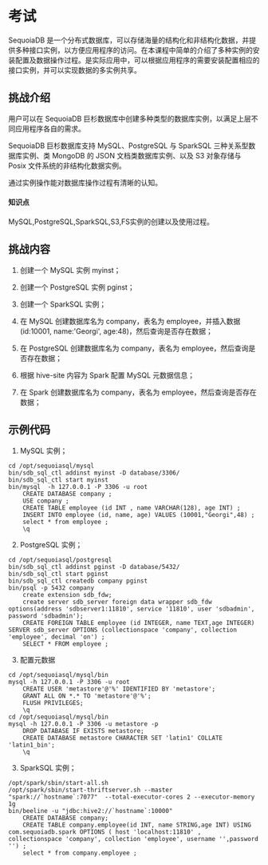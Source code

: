 # 考试
SequoiaDB 是一个分布式数据库，可以存储海量的结构化和非结构化数据，并提供多种接口实例，以方便应用程序的访问。在本课程中简单的介绍了多种实例的安装配置及数据操作过程。是实际应用中，可以根据应用程序的需要安装配置相应的接口实例，并可以实现数据的多实例共享。

## 挑战介绍

用户可以在 SequoiaDB 巨杉数据库中创建多种类型的数据库实例，以满足上层不同应用程序各自的需求。

SequoiaDB 巨杉数据库支持 MySQL、PostgreSQL 与 SparkSQL 三种关系型数据库实例、类 MongoDB 的 JSON 文档类数据库实例、以及 S3 对象存储与 Posix 文件系统的非结构化数据实例。

通过实例操作能对数据库操作过程有清晰的认知。

#### 知识点

 MySQL,PostgreSQL,SparkSQL,S3,FS实例的创建以及使用过程。

## 挑战内容

1) 创建一个 MySQL 实例 myinst；

2) 创建一个 PostgreSQL 实例 pginst；

3) 创建一个 SparkSQL 实例；

4) 在 MySQL 创建数据库名为 company，表名为 employee，并插入数据 (id:10001, name:'Georgi', age:48)，然后查询是否存在数据；

5) 在 PostgreSQL 创建数据库名为 company，表名为 employee，然后查询是否存在数据；

6) 根据 hive-site 内容为 Spark 配置 MySQL 元数据信息；

7) 在 Spark 创建数据库名为 company，表名为 employee，然后查询是否存在数据；


## 示例代码

1) MySQL 实例；

```
cd /opt/sequoiasql/mysql
bin/sdb_sql_ctl addinst myinst -D database/3306/
bin/sdb_sql_ctl start myinst
bin/mysql  -h 127.0.0.1 -P 3306 -u root 
    CREATE DATABASE company ;
    USE company ;
    CREATE TABLE employee (id INT , name VARCHAR(128), age INT) ;
	INSERT INTO employee (id, name, age) VALUES (10001,"Georgi",48) ;
	select * from employee ;
    \q
```
2) PostgreSQL 实例；

```
cd /opt/sequoiasql/postgresql
bin/sdb_sql_ctl addinst pginst -D database/5432/
bin/sdb_sql_ctl start pginst
bin/sdb_sql_ctl createdb company pginst
bin/psql -p 5432 company
    create extension sdb_fdw;
    create server sdb_server foreign data wrapper sdb_fdw options(address 'sdbserver1:11810', service '11810', user 'sdbadmin', password 'sdbadmin');
    CREATE FOREIGN TABLE employee (id INTEGER, name TEXT,age INTEGER) SERVER sdb_server OPTIONS (collectionspace 'company', collection 'employee', decimal 'on') ;
	SELECT * FROM employee ;
```

3) 配置元数据

```
cd /opt/sequoiasql/mysql/bin
mysql -h 127.0.0.1 -P 3306 -u root
    CREATE USER 'metastore'@'%' IDENTIFIED BY 'metastore';
    GRANT ALL ON *.* TO 'metastore'@'%';
    FLUSH PRIVILEGES;
    \q
cd /opt/sequoiasql/mysql/bin
mysql -h 127.0.0.1 -P 3306 -u metastore -p
    DROP DATABASE IF EXISTS metastore;
    CREATE DATABASE metastore CHARACTER SET 'latin1' COLLATE 'latin1_bin';
    \q
```

3) SparkSQL 实例；
```
/opt/spark/sbin/start-all.sh
/opt/spark/sbin/start-thriftserver.sh --master "spark://`hostname`:7077"  --total-executor-cores 2 --executor-memory 1g
bin/beeline -u "jdbc:hive2://`hostname`:10000"
    CREATE DATABASE company;
    CREATE TABLE company.employee(id INT, name STRING,age INT) USING com.sequoiadb.spark OPTIONS ( host 'localhost:11810' ,    collectionspace 'company', collection 'employee', username '',password '') ;
    select * from company.employee ;
```






